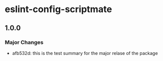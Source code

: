 # eslint-config-scriptmate

## 1.0.0

### Major Changes

- afb532d: this is the test summary for the major relase of the package
